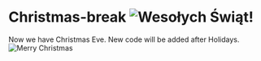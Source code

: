 # Christmas-break ![Wesołych Świąt!](https://cdn.cmc-gallery.pl/static/files/gallery/502/im_g_5863_9732.jpg)
Now we have Christmas Eve. New code will be added after Holidays.
![Merry Christmas](https://www.advatech.pl/wp-content/uploads/2018/12/weso%C5%82ych-%C5%9Bwi%C4%85tt.jpg)
